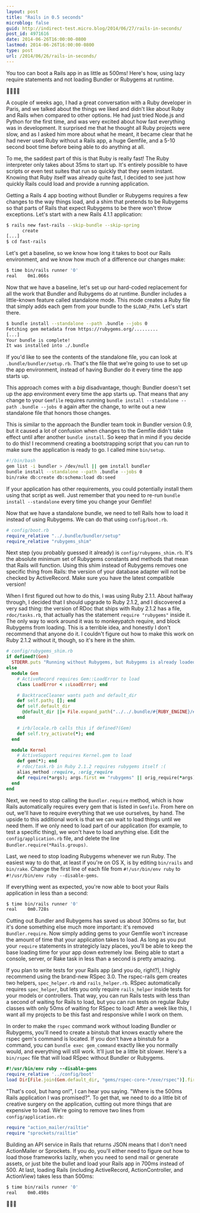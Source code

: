 ```yaml
---
layout: post
title: "Rails in 0.5 seconds"
microblog: false
guid: http://indirect-test.micro.blog/2014/06/27/rails-in-seconds/
post_id: 4971616
date: 2014-06-26T16:00:00-0800
lastmod: 2014-06-26T16:00:00-0800
type: post
url: /2014/06/26/rails-in-seconds/
---
```

You too can boot a Rails app in as little as 500ms! Here's how, using lazy require statements and not loading Bundler or Rubygems at runtime.

🏃💨💫💞

A couple of weeks ago, I had a great conversation with a Ruby developer in Paris, and we talked about the things we liked and didn't like about Ruby and Rails when compared to other options. He had just tried Node.js and Python for the first time, and was very excited about how fast everything was in development. It surprised me that he thought all Ruby projects were slow, and as I asked him more about what he meant, it became clear that he had never used Ruby without a Rails app, a huge Gemfile, and a 5-10 second boot time before being able to do anything at all.

To me, the saddest part of this is that Ruby is really fast! The Ruby interpreter only takes about 35ms to start up. It's entirely possible to have scripts or even test suites that run so quickly that they seem instant. Knowing that Ruby itself was already quite fast, I decided to see just how quickly Rails could load and provide a running application.

Getting a Rails 4 app booting without Bundler or Rubygems requires a few changes to the way things load, and a shim that pretends to be Rubygems so that parts of Rails that expect Rubygems to be there won't throw exceptions. Let's start with a new Rails 4.1.1 application:

```bash
$ rails new fast-rails --skip-bundle --skip-spring
      create
[...]
$ cd fast-rails
```

Let's get a baseline, so we know how long it takes to boot our Rails environment, and we know how much of a difference our changes make:

```bash
$ time bin/rails runner '0'
real	0m1.066s
```

Now that we have a baseline, let's set up our hard-coded replacement for all the work that Bundler and Rubygems do at runtime. Bundler includes a little-known feature called standalone mode. This mode creates a Ruby file that simply adds each gem from your bundle to the `$LOAD_PATH`. Let's start there.

```bash
$ bundle install --standalone --path .bundle --jobs 0
Fetching gem metadata from https://rubygems.org/.........
[...]
Your bundle is complete!
It was installed into ./.bundle
```

If you'd like to see the contents of the standalone file, you can look at `.bundle/bundler/setup.rb`. That's the file that we're going to use to set up the app environment, instead of having Bundler do it every time the app starts up.

This approach comes with a _big_ disadvantage, though: Bundler doesn't set up the app environment every time the app starts up. That means that any change to your `Gemfile` requires running `bundle install --standalone --path .bundle --jobs 0` again after the change, to write out a new standalone file that honors those changes.

This is similar to the approach the Bundler team took in Bundler version 0.9, but it caused a lot of confusion when changes to the Gemfile didn't take effect until after another `bundle install`. So keep that in mind if you decide to do this! I recommend creating a bootstrapping script that you can run to make sure the application is ready to go. I called mine `bin/setup`.

```bash
#!/bin/bash
gem list -i bundler > /dev/null || gem install bundler
bundle install --standalone --path .bundle --jobs 0
bin/rake db:create db:schema:load db:seed
```

If your application has other requirements, you could potentially install them using that script as well. Just remember that you need to re-run `bundle install --standalone` every time you change your Gemfile!

Now that we have a standalone bundle, we need to tell Rails how to load it instead of using Rubygems. We can do that using `config/boot.rb`.

```ruby
# config/boot.rb
require_relative "../.bundle/bundler/setup"
require_relative "rubygems_shim"
```

Next step (you probably guessed it already) is `config/rubygems_shim.rb`. It's the absolute minimum set of Rubygems constants and methods that mean that Rails will function. Using this shim instead of Rubygems removes one specific thing from Rails: the version of your database adapter will not be checked by ActiveRecord. Make sure you have the latest compatible version!

When I first figured out how to do this, I was using Ruby 2.1.1. About halfway through, I decided that I should upgrade to Ruby 2.1.2, and I discovered a very sad thing: the version of RDoc that ships with Ruby 2.1.2 has a file, `rdoc/tasks.rb`, that actually has the statement `require "rubygems"` inside it. The only way to work around it was to monkeypatch require, and block Rubygems from loading. This is a terrible idea, and honestly I don't recommend that anyone do it. I couldn't figure out how to make this work on Ruby 2.1.2 without it, though, so it's here in the shim. 

```ruby
# config/rubygems_shim.rb
if defined?(Gem)
  STDERR.puts "Running without Rubygems, but Rubygems is already loaded!"
else
  module Gem
    # ActiveRecord requires Gem::LoadError to load
    class LoadError < ::LoadError; end

    # BacktraceCleaner wants path and default_dir
    def self.path; []; end
    def self.default_dir
      @default_dir ||= File.expand_path("../../.bundle/#{RUBY_ENGINE}/#{RbConfig::CONFIG["ruby_version"]}", __FILE__)
    end

    # irb/locale.rb calls this if defined?(Gem)
    def self.try_activate(*); end
  end

  module Kernel
    # ActiveSupport requires Kernel.gem to load
    def gem(*); end
    # rdoc/task.rb in Ruby 2.1.2 requires rubygems itself :(
    alias_method :require, :orig_require
    def require(*args); args.first == "rubygems" || orig_require(*args); end
  end
end
```

Next, we need to stop calling the `Bundler.require` method, which is how Rails automatically requires every gem that is listed in `Gemfile`. From here on out, we'll have to require everything that we use ourselves, by hand. The upside to this additional work is that we can wait to load things until we need them. If we only need to load part of our application (for example, to test a specific thing), we won't have to load anything else. Edit the `config/application.rb` file, and delete the line `Bundler.require(*Rails.groups)`.

Last, we need to stop loading Rubygems whenever we run Ruby. The easiest way to do that, at least if you're on OS X, is by editing `bin/rails` and `bin/rake`. Change the first line of each file from `#!/usr/bin/env ruby` to `#!/usr/bin/env ruby --disable-gems`.

If everything went as expected, you're now able to boot your Rails application in less than a second:

```bash
$ time bin/rails runner '0'
real    0m0.728s
```

Cutting out Bundler and Rubygems has saved us about 300ms so far, but it's done something else much more important: it's removed `Bundler.require`. Now simply adding gems to your Gemfile won't increase the amount of time that your application takes to load. As long as you put your `require` statements in strategicly lazy places, you'll be able to keep the base loading time for your app down extremely low. Being able to start a console, server, or Rake task in less than a second is pretty amazing.

If you plan to write tests for your Rails app (and you do, right?), I highly recommend using the brand-new RSpec 3.0. The rspec-rails gem creates two helpers, `spec_helper.rb` and `rails_helper.rb`. RSpec automatically requires `spec_helper`, but lets you only require `rails_helper` inside tests for your models or controllers. That way, you can run Rails tests with less than a second of waiting for Rails to load, but you can run tests on regular Ruby classes with only 50ms of waiting for RSpec to load! After a week like this, I want all my projects to be this fast and responsive while I work on them.

In order to make the `rspec` command work without loading Bundler or Rubygems, you'll need to create a binstub that knows exactly where the rspec gem's command is located. If you don't have a binstub for a command, you can `bundle exec gem_command` exactly like you normally would, and everything will still work. It'll just be a little bit slower. Here's a `bin/rspec` file that will load RSpec without Bundler or Rubygems.

```ruby
#!/usr/bin/env ruby --disable-gems
require_relative '../config/boot'
load Dir[File.join(Gem.default_dir, "gems/rspec-core-*/exe/rspec")].first
```

"That's cool, but hang on!", I can hear you saying. "Where is the 500ms Rails application I was promised?". To get that, we need to do a little bit of creative surgery on the application, cutting out more things that are expensive to load. We're going to remove two lines from `config/application.rb`:

```ruby
require "action_mailer/railtie"
require "sprockets/railtie"
```

Building an API service in Rails that returns JSON means that I don't need ActionMailer or Sprockets. If you do, you'll either need to figure out how to load those frameworks lazily, when you need to send mail or generate assets, or just bite the bullet and load your Rails app in 700ms instead of 500. At last, loading Rails (including ActiveRecord, ActionController, and ActionView) takes less than 500ms:

```bash
$ time bin/rails runner '0'
real    0m0.498s
```

🎉🎊🌟

